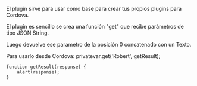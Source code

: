 El plugin sirve para usar como base para crear tus propios plugins para Cordova.

El plugin es sencillo se crea una función "get" que recibe parámetros de tipo JSON String.

Luego devuelve ese parametro de la posición 0 concatenado con un Texto.

Para usarlo desde Cordova:
	privatevar.get('Robert', getResult);
	
	function getResult(response) {
		alert(response);
	}